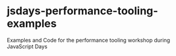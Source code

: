 # jsdays-performance-tooling-examples
Examples and Code for the performance tooling workshop during JavaScript Days
